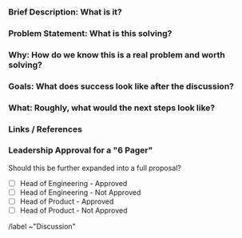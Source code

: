 ### Brief Description: What is it?


### Problem Statement: What is this solving?


### Why: How do we know this is a real problem and worth solving?


### Goals: What does success look like after the discussion?


### What: Roughly, what would the next steps look like?


### Links / References


### Leadership Approval for a "6 Pager"

Should this be further expanded into a full proposal?

- [ ] Head of Engineering - Approved
- [ ] Head of Engineering - Not Approved
- [ ] Head of Product - Approved
- [ ] Head of Product - Not Approved

/label ~"Discussion"
